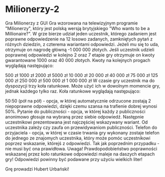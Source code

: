 # Milionerzy-2
Gra Milionerzy z GUI
Gra wzorowana na telewizyjnym programie "Milionerzy", który jest polską wersją brytyjskiego "Who wants to be a Millionaire?". W grze bierze udział jeden uczestnik, którego zadaniem jest poprawne odpowiedzenie na 12 losowo zadanych, zamkniętych pytań z różnych dziedzin, z czterema wariantami odpowiedzi. Jeżeli mu się to uda, otrzymuje on nagrodę główną -1 000 000 złotych. Jeśli uczestnik udzieli poprawnej odpowiedzi w kolejno 2 oraz 7 etapie gry otrzymuje on kwoty gwarantowane 1000 oraz 40 000 złotych. Kwoty na kolejnych progach wyglądają następująco:

500 zł
1000 zł
2000 zł
5000 zł
10 000 zł
20 000 zł
40 000 zł
75 000 zł
125 000 zł
250 000 zł
500 000 zł
1 000 000 zł
W czasie gry uczestnik ma do dyspozycji trzy koła ratunkowe. Może użyć ich w dowolnym momencie gry, jednak każdego tylko raz. Koła ratunkowe wyglądają następująco:

50:50 (pół na pół) - opcja, w której automatycznie odrzucone zostają 2 niepoprawne odpowiedzi, dzięki czemu szansa na trafienie dobrej wynosi 50%.
Pytanie do publiczności - opcja, w której każdy z publiczności anonimowo głosuje na wybraną przez siebie odpowiedź. Następnie uczestnikowi prezentowana jest najczęściej wskazywany wariant. Od uczestnika zależy czy zaufa on przewidywaniom publiczności.
Telefon do przyjaciela - opcja, w której w czasie trwania gry wykonany zostaje telefon do jednego ze znajomych uczestnika, który może pomóc uczestnikowi poprzez wskazanie, którejś z odpowiedzi. Tak jak poprzednim przypadku - nie musi być ona prawidłowa.
Uwaga! Prawdopodobieństwo poprawności wskazanej przez koło ratunkowe odpowiedzi maleje na daszych etapach gry! Odpowiedzi powinny być podawane przy użyciu wielkich liter!

Grę prowadzi Hubert Urbański!

